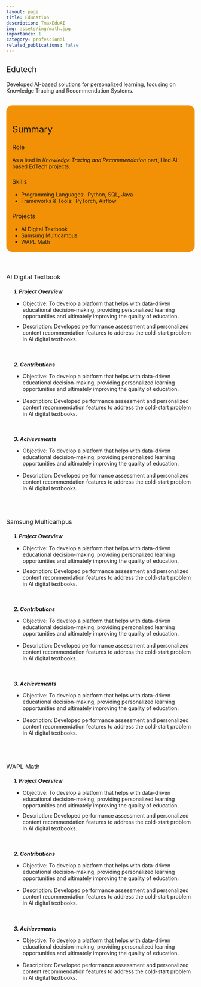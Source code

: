 ```yaml
---
layout: page
title: Education
description: TmaxEduAI
img: assets/img/math.jpg
importance: 1
category: professional
related_publications: false
---
```


<style>
    :root {
        --summary-background-color: #f29105; /* 기본 모드 배경색 */
    }

    html[data-theme="dark"] {
        --summary-background-color: var(--global-hover-color); /* 다크 모드 배경색 */
    }

    .summary-container {
        background-color: var(--summary-background-color);
        padding: 1rem 1rem 0.25rem 1rem;
        border-radius: 1rem;
    }
</style>

<h2 style="font-weight: 400;">Edutech</h2>
<p>
    Developed AI-based solutions for personalized learning, focusing on <strong style="font-weight: 400;">Knowledge Tracing</strong> and <strong style="font-weight: 400;">Recommendation Systems</strong>.
</p>
<br>

<!-- Summary 부분을 summary-container 클래스로 감쌈 -->
<div class="summary-container">
    <h2 style="font-weight: 400; font-size: 1.5rem;">Summary</h2>
    <h3 style="font-weight: 400; font-size: 1rem;">Role</h3>
    <p>
        As a lead in <em>Knowledge Tracing and Recommendation</em> part, I led AI-based EdTech projects.
    </p>
    <h3 style="font-weight: 400; font-size: 1rem;">Skills</h3>
    <ul>
        <li>Programming Languages:&nbsp;&nbsp;Python, SQL, Java</li>
        <li>Frameworks & Tools:&nbsp;&nbsp;PyTorch, Airflow</li>
    </ul>
    <h3 style="font-weight: 400; font-size: 1rem;">Projects</h3>
    <ul>
        <li>AI Digital Textbook</li>
        <li>Samsung Multicampus</li>
        <li>WAPL Math</li>
    </ul>
</div>
<br>
<br>

<h3 style="font-weight: 400;">AI Digital Textbook</h3>
<p> </p>
<h5 style="margin-left: 20px; margin-bottom: 15px;">1. Project Overview</h5>
<ul style="margin-left: 20px;">
    <li style="margin-bottom: 10px;"><strong style="font-weight: 400;">Objective</strong>: To develop a platform that helps with data-driven educational decision-making, providing personalized learning opportunities and ultimately improving the quality of education.</li>
    <li><strong style="font-weight: 400;">Description</strong>: Developed performance assessment and personalized content recommendation features to address the cold-start problem in AI digital textbooks.</li>
</ul>
<br>
<h5 style="margin-left: 20px; margin-bottom: 10px;">2. Contributions</h5>
<ul style="margin-left: 20px;">
    <li style="margin-bottom: 15px;"><strong style="font-weight: 400;">Objective</strong>: To develop a platform that helps with data-driven educational decision-making, providing personalized learning opportunities and ultimately improving the quality of education.</li>
    <li><strong style="font-weight: 400;">Description</strong>: Developed performance assessment and personalized content recommendation features to address the cold-start problem in AI digital textbooks.</li>
</ul>
<br>
<h5 style="margin-left: 20px; margin-bottom: 10px;">3. Achievements</h5>
<ul style="margin-left: 20px;">
    <li style="margin-bottom: 15px;"><strong style="font-weight: 400;">Objective</strong>: To develop a platform that helps with data-driven educational decision-making, providing personalized learning opportunities and ultimately improving the quality of education.</li>
    <li><strong style="font-weight: 400;">Description</strong>: Developed performance assessment and personalized content recommendation features to address the cold-start problem in AI digital textbooks.</li>
</ul>
<br>
<br>

<h3 style="font-weight: 400;">Samsung Multicampus</h3>
<p> </p>
<h5 style="margin-left: 20px; margin-bottom: 15px;">1. Project Overview</h5>
<ul style="margin-left: 20px;">
    <li style="margin-bottom: 10px;"><strong style="font-weight: 400;">Objective</strong>: To develop a platform that helps with data-driven educational decision-making, providing personalized learning opportunities and ultimately improving the quality of education.</li>
    <li><strong style="font-weight: 400;">Description</strong>: Developed performance assessment and personalized content recommendation features to address the cold-start problem in AI digital textbooks.</li>
</ul>
<br>
<h5 style="margin-left: 20px; margin-bottom: 10px;">2. Contributions</h5>
<ul style="margin-left: 20px;">
    <li style="margin-bottom: 15px;"><strong style="font-weight: 400;">Objective</strong>: To develop a platform that helps with data-driven educational decision-making, providing personalized learning opportunities and ultimately improving the quality of education.</li>
    <li><strong style="font-weight: 400;">Description</strong>: Developed performance assessment and personalized content recommendation features to address the cold-start problem in AI digital textbooks.</li>
</ul>
<br>
<h5 style="margin-left: 20px; margin-bottom: 10px;">3. Achievements</h5>
<ul style="margin-left: 20px;">
    <li style="margin-bottom: 15px;"><strong style="font-weight: 400;">Objective</strong>: To develop a platform that helps with data-driven educational decision-making, providing personalized learning opportunities and ultimately improving the quality of education.</li>
    <li><strong style="font-weight: 400;">Description</strong>: Developed performance assessment and personalized content recommendation features to address the cold-start problem in AI digital textbooks.</li>
</ul>
<br>
<br>

<h3 style="font-weight: 400;">WAPL Math</h3>
<p> </p>
<h5 style="margin-left: 20px; margin-bottom: 15px;">1. Project Overview</h5>
<ul style="margin-left: 20px;">
    <li style="margin-bottom: 10px;"><strong style="font-weight: 400;">Objective</strong>: To develop a platform that helps with data-driven educational decision-making, providing personalized learning opportunities and ultimately improving the quality of education.</li>
    <li><strong style="font-weight: 400;">Description</strong>: Developed performance assessment and personalized content recommendation features to address the cold-start problem in AI digital textbooks.</li>
</ul>
<br>
<h5 style="margin-left: 20px; margin-bottom: 10px;">2. Contributions</h5>
<ul style="margin-left: 20px;">
    <li style="margin-bottom: 15px;"><strong style="font-weight: 400;">Objective</strong>: To develop a platform that helps with data-driven educational decision-making, providing personalized learning opportunities and ultimately improving the quality of education.</li>
    <li><strong style="font-weight: 400;">Description</strong>: Developed performance assessment and personalized content recommendation features to address the cold-start problem in AI digital textbooks.</li>
</ul>
<br>
<h5 style="margin-left: 20px; margin-bottom: 10px;">3. Achievements</h5>
<ul style="margin-left: 20px;">
    <li style="margin-bottom: 15px;"><strong style="font-weight: 400;">Objective</strong>: To develop a platform that helps with data-driven educational decision-making, providing personalized learning opportunities and ultimately improving the quality of education.</li>
    <li><strong style="font-weight: 400;">Description</strong>: Developed performance assessment and personalized content recommendation features to address the cold-start problem in AI digital textbooks.</li>
</ul>
<br>
<br>
